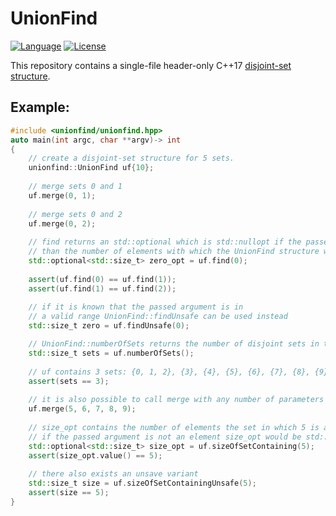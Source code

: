 # UnionFind
[![Language](https://img.shields.io/badge/C%2B%2B-17/20-blue.svg)](https://en.wikipedia.org/wiki/C%2B%2B#Standardization) [![License](https://img.shields.io/badge/license-MIT-blue.svg)](https://opensource.org/licenses/MIT)

This repository contains a single-file header-only C++17 [disjoint-set structure](https://en.wikipedia.org/wiki/Disjoint-set_data_structure).

## Example:

```cpp
#include <unionfind/unionfind.hpp>
auto main(int argc, char **argv)-> int
{
    // create a disjoint-set structure for 5 sets.
    unionfind::UnionFind uf{10};
    
    // merge sets 0 and 1
    uf.merge(0, 1);
    
    // merge sets 0 and 2
    uf.merge(0, 2);
    
    // find returns an std::optional which is std::nullopt if the passed argument is greater
    // than the number of elements with which the UnionFind structure was created.
    std::optional<std::size_t> zero_opt = uf.find(0);
    
    assert(uf.find(0) == uf.find(1));
    assert(uf.find(1) == uf.find(2));
    
    // if it is known that the passed argument is in 
    // a valid range UnionFind::findUnsafe can be used instead
    std::size_t zero = uf.findUnsafe(0);

    // UnionFind::numberOfSets returns the number of disjoint sets in the datastructure
    std::size_t sets = uf.numberOfSets();
    
    // uf contains 3 sets: {0, 1, 2}, {3}, {4}, {5}, {6}, {7}, {8}, {9}
    assert(sets == 3);
    
    // it is also possible to call merge with any number of parameters
    uf.merge(5, 6, 7, 8, 9);
    
    // size_opt contains the number of elements the set in which 5 is an element of
    // if the passed argument is not an element size_opt would be std::nullopt
    std::optional<std::size_t> size_opt = uf.sizeOfSetContaining(5);
    assert(size_opt.value() == 5);
    
    // there also exists an unsave variant
    std::size_t size = uf.sizeOfSetContainingUnsafe(5);
    assert(size == 5);
}
```
